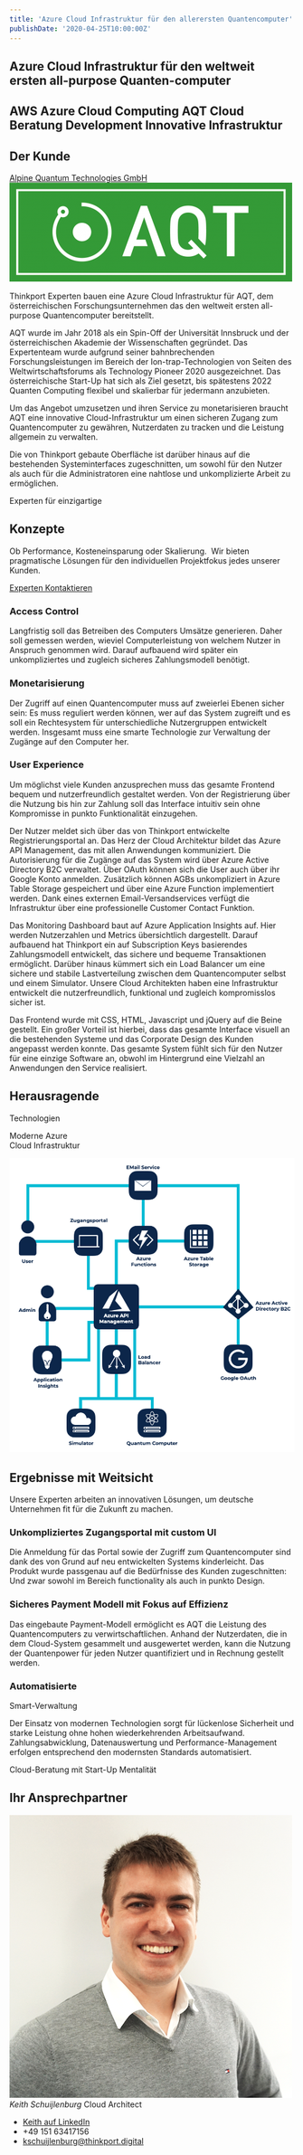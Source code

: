 ```yaml
---
title: 'Azure Cloud Infrastruktur für den allerersten Quantencomputer'
publishDate: '2020-04-25T10:00:00Z'
---
```

## Azure Cloud Infrastruktur für den weltweit ersten all-purpose Quanten-computer

## AWS Azure Cloud Computing AQT Cloud Beratung Development Innovative Infrastruktur

## Der Kunde

[Alpine Quantum Technologies GmbH](https://www.aqt.eu/)
![](images/AQT-Logo.png)

Thinkport Experten bauen eine Azure Cloud Infrastruktur für AQT, dem österreichischen Forschungsunternehmen das den weltweit ersten all-purpose Quantencomputer bereitstellt.

AQT wurde im Jahr 2018 als ein Spin-Off der Universität Innsbruck und der österreichischen Akademie der Wissenschaften gegründet. Das Expertenteam wurde aufgrund seiner bahnbrechenden Forschungsleistungen im Bereich der Ion-trap-Technologien von Seiten des Weltwirtschaftsforums als Technology Pioneer 2020 ausgezeichnet. Das österreichische Start-Up hat sich als Ziel gesetzt, bis spätestens 2022 Quanten Computing flexibel und skalierbar für jedermann anzubieten.

Um das Angebot umzusetzen und ihren Service zu monetarisieren braucht AQT eine innovative Cloud-Infrastruktur um einen sicheren Zugang zum Quantencomputer zu gewähren, Nutzerdaten zu tracken und die Leistung allgemein zu verwalten.

Die von Thinkport gebaute Oberfläche ist darüber hinaus auf die bestehenden Systeminterfaces zugeschnitten, um sowohl für den Nutzer als auch für die Administratoren eine nahtlose und unkomplizierte Arbeit zu ermöglichen.

Experten für einzigartige

## Konzepte

Ob Performance, Kosteneinsparung oder Skalierung. 
Wir bieten pragmatische Lösungen für den individuellen Projektfokus jedes unserer Kunden.

[Experten Kontaktieren](https://thinkport.digital/kontaktieren)

### Access Control

Langfristig soll das Betreiben des Computers Umsätze generieren. Daher soll gemessen werden, wieviel Computerleistung von welchem Nutzer in Anspruch genommen wird. Darauf aufbauend wird später ein unkompliziertes und zugleich sicheres Zahlungsmodell benötigt.

### Monetarisierung

Der Zugriff auf einen Quantencomputer muss auf zweierlei Ebenen sicher sein: Es muss reguliert werden können, wer auf das System zugreift und es soll ein Rechtesystem für unterschiedliche Nutzergruppen entwickelt werden. Insgesamt muss eine smarte Technologie zur Verwaltung der Zugänge auf den Computer her.​

### User Experience

Um möglichst viele Kunden anzusprechen muss das gesamte Frontend bequem und nutzerfreundlich gestaltet werden. Von der Registrierung über die Nutzung bis hin zur Zahlung soll das Interface intuitiv sein ohne Kompromisse in punkto Funktionalität einzugehen.​

Der Nutzer meldet sich über das von Thinkport entwickelte Registrierungsportal an. Das Herz der Cloud Architektur bildet das Azure API Management, das mit allen Anwendungen kommuniziert. Die Autorisierung für die Zugänge auf das System wird über Azure Active Directory B2C verwaltet. Über OAuth können sich die User auch über ihr Google Konto anmelden. Zusätzlich können AGBs unkompliziert in Azure Table Storage gespeichert und über eine Azure Function implementiert werden. Dank eines externen Email-Versandservices verfügt die Infrastruktur über eine professionelle Customer Contact Funktion. 

Das Monitoring Dashboard baut auf Azure Application Insights auf. Hier werden Nutzerzahlen und Metrics übersichtlich dargestellt. Darauf aufbauend hat Thinkport ein auf Subscription Keys basierendes Zahlungsmodell entwickelt, das sichere und bequeme Transaktionen ermöglicht. Darüber hinaus kümmert sich ein Load Balancer um eine sichere und stabile Lastverteilung zwischen dem Quantencomputer selbst und einem Simulator. Unsere Cloud Architekten haben eine Infrastruktur entwickelt die nutzerfreundlich, funktional und zugleich kompromisslos sicher ist.

Das Frontend wurde mit CSS, HTML, Javascript und jQuery auf die Beine gestellt. Ein großer Vorteil ist hierbei, dass das gesamte Interface visuell an die bestehenden Systeme und das Corporate Design des Kunden angepasst werden konnte. Das gesamte System fühlt sich für den Nutzer für eine einzige Software an, obwohl im Hintergrund eine Vielzahl an Anwendungen den Service realisiert.

## Herausragende

Technologien

Moderne Azure  
Cloud Infrastruktur

![Azure Cloud Infrastruktur Quantencomputer AQT](images/AQT-Schema-Final.png)

## Ergebnisse mit Weitsicht

Unsere Experten arbeiten an innovativen Lösungen, um deutsche Unternehmen fit für die Zukunft zu machen.

### Unkompliziertes Zugangsportal mit custom UI

Die Anmeldung für das Portal sowie der Zugriff zum Quantencomputer sind dank des von Grund auf neu entwickelten Systems kinderleicht. Das Produkt wurde passgenau auf die Bedürfnisse des Kunden zugeschnitten: Und zwar sowohl im Bereich functionality als auch in punkto Design.

### Sicheres Payment Modell mit Fokus auf Effizienz

Das eingebaute Payment-Modell ermöglicht es AQT die Leistung des Quantencomputers zu verwirtschaftlichen. Anhand der Nutzerdaten, die in dem Cloud-System gesammelt und ausgewertet werden, kann die Nutzung der Quantenpower für jeden Nutzer quantifiziert und in Rechnung gestellt werden.

### Automatisierte

Smart-Verwaltung

Der Einsatz von modernen Technologien sorgt für lückenlose Sicherheit und starke Leistung ohne hohen wiederkehrenden Arbeitsaufwand. Zahlungsabwicklung, Datenauswertung und Performance-Management erfolgen entsprechend den modernsten Standards automatisiert.

Cloud-Beratung mit Start-Up Mentalität

## Ihr Ansprechpartner

![](images/Keith_edited_small-1.png)
*Keith Schuijlenburg*
Cloud Architect

- [Keith auf LinkedIn](https://de.linkedin.com/in/keith-schuijlenburg-a67289142)
- +49 151 63417156
- kschuijlenburg@thinkport.digital
